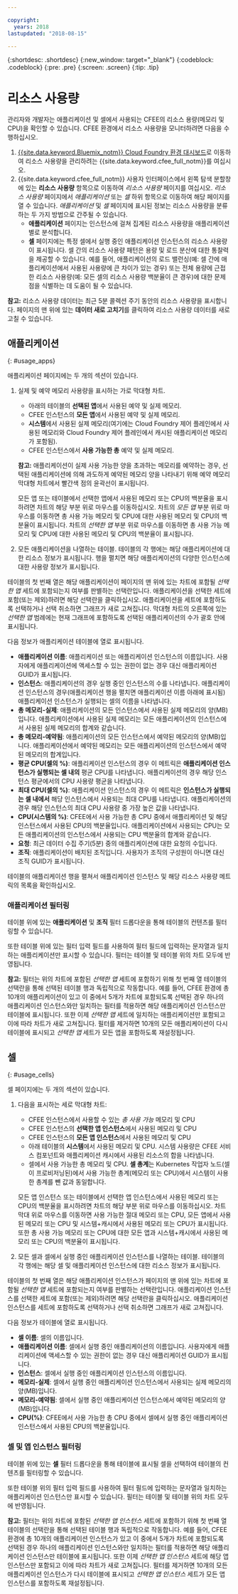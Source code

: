 ```yaml
---

copyright:
  years: 2018
lastupdated: "2018-08-15"

---
```


{:shortdesc: .shortdesc}
{:new_window: target="_blank"}
{:codeblock: .codeblock}
{:pre: .pre}
{:screen: .screen}
{:tip: .tip}

# 리소스 사용량

관리자와 개발자는 애플리케이션 및 셀에서 사용되는 CFEE의 리소스 용량(메모리 및 CPU)을 확인할 수 있습니다. CFEE 환경에서 리소스 사용량을 모니터하려면 다음을 수행하십시오.

1. [{{site.data.keyword.Bluemix_notm}} Cloud Foundry 환경 대시보드](https://console.bluemix.net/dashboard/cloudfoundry?filter=cf_environments)로 이동하여 리소스 사용량을 관리하려는 {{site.data.keyword.cfee_full_notm}}를 여십시오.
2. {{site.data.keyword.cfee_full_notm}} 사용자 인터페이스에서 왼쪽 탐색 분할창에 있는 **리소스 사용량** 항목으로 이동하여 _리소스 사용량_ 페이지를 여십시오. _리소스 사용량_ 페이지에서 _애플리케이션_ 또는 _셀_ 하위 항목으로 이동하여 해당 페이지를 열 수 있습니다.  _애플리케이션_ 및 _셀_ 페이지에 표시된 정보는 리소스 사용량을 분류하는 두 가지 방법으로 간주될 수 있습니다.
   * **애플리케이션** 페이지는 인스턴스에 걸쳐 집계된 리소스 사용량을 애플리케이션별로 분석합니다.
   * **셀** 페이지에는 특정 셀에서 실행 중인 애플리케이션 인스턴스의 리소스 사용량이 표시됩니다. 셀 간의 리소스 사용량 패턴은 용량 및 로드 분산에 대한 통찰력을 제공할 수 있습니다.  예를 들어, 애플리케이션의 로드 밸런싱(예: 셀 간에 애플리케이션에서 사용된 사용량에 큰 차이가 있는 경우) 또는 전체 용량에 근접한 리소스 사용량(예: 모든 셀의 리소스 사용량 백분율이 큰 경우)에 대한 문제점을 식별하는 데 도움이 될 수 있습니다.

**참고:** 리소스 사용량 데이터는 최근 5분 콜렉션 주기 동안의 리소스 사용량을 표시합니다. 페이지의 맨 위에 있는 **데이터 새로 고치기**를 클릭하여 리소스 사용량 데이터를 새로 고칠 수 있습니다.

## 애플리케이션
{: #usage_apps}

애플리케이션 페이지에는 두 개의 섹션이 있습니다.
1. 실제 및 예약 메모리 사용량을 표시하는 가로 막대형 차트. 
   * 아래의 테이블의 **선택된 앱**에서 사용된 예약 및 실제 메모리. 
   * CFEE 인스턴스의 **모든 앱**에서 사용된 예약 및 실제 메모리. 
   * **시스템**에서 사용된 실제 메모리(여기에는 Cloud Foundry 제어 플레인에서 사용된 메모리와 Cloud Foundry 제어 플레인에서 캐시된 애플리케이션 메모리가 포함됨). 
   * CFEE 인스턴스에서 **사용 가능한 총** 예약 및 실제 메모리. 
   
   **참고:** 애플리케이션이 실제 사용 가능한 양을 초과하는 메모리를 예약하는 경우, 선택된 애플리케이션에 의해 과도하게 예약된 메모리 양을 나타내기 위해 예약 메모리 막대형 차트에서 빨간색 점의 윤곽선이 표시됩니다. 

   모든 앱 또는 테이블에서 선택한 앱에서 사용된 메모리 또는 CPU의 백분율을 표시하려면 차트의 해당 부분 위로 마우스를 이동하십시오.  차트의 *모든 앱* 부분 위로 마우스를 이동하면 총 사용 가능 메모리 및 CPU에 대한 사용된 메모리 및 CPU의 백분율이 표시됩니다. 차트의 *선택한 앱* 부분 위로 마우스를 이동하면 총 사용 가능 메모리 및 CPU에 대한 사용된 메모리 및 CPU의 백분율이 표시됩니다.

2. 모든 애플리케이션을 나열하는 테이블.  테이블의 각 행에는 해당 애플리케이션에 대한 리소스 정보가 표시됩니다.  행을 펼치면 해당 애플리케이션의 다양한 인스턴스에 대한 사용량 정보가 표시됩니다.

  테이블의 첫 번째 열은 해당 애플리케이션이 페이지의 맨 위에 있는 차트에 포함될 *선택한 앱* 세트에 포함되는지 여부를 판별하는 선택란입니다. 애플리케이션을 선택한 세트에 포함(또는 제외)하려면 해당 선택란을 클릭하십시오.  애플리케이션을 세트에 포함하도록 선택하거나 선택 취소하면 그래프가 새로 고쳐집니다.  막대형 차트의 오른쪽에 있는 _선택한 앱_ 범례에는 현재 그래프에 포함하도록 선택된 애플리케이션의 수가 괄호 안에 표시됩니다.

  다음 정보가 애플리케이션 테이블에 열로 표시됩니다.
   * **애플리케이션 이름**: 애플리케이션 또는 애플리케이션 인스턴스의 이름입니다. 사용자에게 애플리케이션에 액세스할 수 있는 권한이 없는 경우 대신 애플리케이션 GUID가 표시됩니다.
   * **인스턴스**: 애플리케이션의 경우 실행 중인 인스턴스의 수를 나타냅니다.  애플리케이션 인스턴스의 경우(애플리케이션 행을 펼치면 애플리케이션 이름 아래에 표시됨) 애플리케이션 인스턴스가 실행되는 셀의 이름을 나타냅니다.
   * **총 메모리-실제**: 애플리케이션의 모든 인스턴스에서 사용된 실제 메모리의 양(MB)입니다.  애플리케이션에서 사용된 실제 메모리는 모든 애플리케이션의 인스턴스에서 사용된 실제 메모리의 합계와 같습니다.
   * **총 메모리-예약됨**: 애플리케이션의 모든 인스턴스에서 예약된 메모리의 양(MB)입니다.  애플리케이션에서 예약된 메모리는 모든 애플리케이션의 인스턴스에서 예약된 메모리의 합계입니다.
   * **평균 CPU(셀의 %)**: 애플리케이션 인스턴스의 경우 이 메트릭은 **애플리케이션 인스턴스가 실행되는 셀 내의** 평균 CPU를 나타냅니다.  애플리케이션의 경우 해당 인스턴스 평균에서의 CPU 사용량 평균을 나타냅니다.
   * **최대 CPU(셀의 %)**: 애플리케이션 인스턴스의 경우 이 메트릭은 **인스턴스가 실행되는 셀 내에서** 해당 인스턴스에서 사용되는 최대 CPU를 나타냅니다.  애플리케이션의 경우 해당 인스턴스의 최대 CPU 사용량 중 가장 높은 값을 나타냅니다.
   * **CPU(시스템의 %)**: CFEE에서 사용 가능한 총 CPU 중에서 애플리케이션 및 해당 인스턴스에서 사용된 CPU의 백분율입니다.  애플리케이션에서 사용되는 CPU는 모든 애플리케이션의 인스턴스에서 사용되는 CPU 백분율의 합계와 같습니다.
   * **요청**: 최근 데이터 수집 주기(5분) 중의 애플리케이션에 대한 요청의 수입니다. 
   * **조직**: 애플리케이션이 배치된 조직입니다. 사용자가 조직의 구성원이 아니면 대신 조직 GUID가 표시됩니다.

테이블의 애플리케이션 행을 펼쳐서 애플리케이션 인스턴스 및 해당 리소스 사용량 메트릭의 목록을 확인하십시오.

### 애플리케이션 필터링
테이블 위에 있는 **애플리케이션** 및 **조직** 필터 드롭다운을 통해 테이블의 컨텐츠를 필터링할 수 있습니다.

또한 테이블 위에 있는 필터 입력 필드를 사용하여 필터 필드에 입력하는 문자열과 일치하는 애플리케이션만 표시할 수 있습니다.  필터는 테이블 및 테이블 위의 차트 모두에 반영됩니다.

**참고:** 필터는 위의 차트에 포함된 _선택한 앱_ 세트에 포함하기 위해 첫 번째 열 테이블의 선택란을 통해 선택된 테이블 행과 독립적으로 작동합니다. 예를 들어, CFEE 환경에 총 10개의 애플리케이션이 있고 이 중에서 5개가 차트에 포함되도록 선택된 경우 하나의 애플리케이션 인스턴스와만 일치하는 필터를 적용하면 해당 애플리케이션 인스턴스만 테이블에 표시됩니다.  또한 이제 _선택한 앱_ 세트에 일치하는 애플리케이션만 포함되고 이에 따라 차트가 새로 고쳐집니다.  필터를 제거하면 10개의 모든 애플리케이션이 다시 테이블에 표시되고 _선택한 앱_ 세트가 모든 앱을 포함하도록 재설정됩니다.


## 셀
{: #usage_cells}

셀 페이지에는 두 개의 섹션이 있습니다.
1. 다음을 표시하는 세로 막대형 차트:
   * CFEE 인스턴스에서 사용할 수 있는 *총 사용 가능* 메모리 및 CPU
   * CFEE 인스턴스의 **선택한 앱 인스턴스**에서 사용된 메모리 및 CPU
   * CFEE 인스턴스의 **모든 앱 인스턴스**에서 사용된 메모리 및 CPU
   * 아래 테이블의 **시스템**에서 사용된 메모리 및 CPU.  시스템 사용량은 CFEE 서비스 컴포넌트와 애플리케이션 캐시에서 사용된 리소스의 합을 나타냅니다.
   * 셀에서 사용 가능한 총 메모리 및 CPU. **셀 총계**는 Kubernetes 작업자 노드(셀이 프로비저닝된)에서 사용 가능한 총계(메모리 또는 CPU)에서 시스템이 사용한 총계를 뺀 값과 동일합니다. 

   모든 앱 인스턴스 또는 테이블에서 선택한 앱 인스턴스에서 사용된 메모리 또는 CPU의 백분율을 표시하려면 차트의 해당 부분 위로 마우스를 이동하십시오.  차트 막대 위로 마우스를 이동하면 사용 가능한 절대 메모리 또는 CPU, 모든 앱에서 사용된 메모리 또는 CPU 및 시스템+캐시에서 사용된 메모리 또는 CPU가 표시됩니다.  또한 총 사용 가능 메모리 또는 CPU에 대한 모든 앱과 시스템+캐시에서 사용된 메모리 또는 CPU의 백분율이 표시됩니다.

2. 모든 셀과 셀에서 실행 중인 애플리케이션 인스턴스를 나열하는 테이블.  테이블의 각 행에는 해당 셀 및 애플리케이션 인스턴스에 대한 리소스 정보가 표시됩니다.

  테이블의 첫 번째 열은 해당 애플리케이션 인스턴스가 페이지의 맨 위에 있는 차트에 포함될 *선택한 앱* 세트에 포함되는지 여부를 판별하는 선택란입니다. 애플리케이션 인스턴스를 선택한 세트에 포함(또는 제외)하려면 해당 선택란을 클릭하십시오.  애플리케이션 인스턴스를 세트에 포함하도록 선택하거나 선택 취소하면 그래프가 새로 고쳐집니다.

  다음 정보가 테이블에 열로 표시됩니다.
   * **셀 이름**: 셀의 이름입니다.
   * **애플리케이션 이름**: 셀에서 실행 중인 애플리케이션의 이름입니다. 사용자에게 애플리케이션에 액세스할 수 있는 권한이 없는 경우 대신 애플리케이션 GUID가 표시됩니다.
   * **인스턴스**: 셀에서 실행 중인 애플리케이션 인스턴스의 이름입니다.
   * **메모리-실제**: 셀에서 실행 중인 애플리케이션 인스턴스에서 사용되는 실제 메모리의 양(MB)입니다.
   * **메모리-예약됨**: 셀에서 실행 중인 애플리케이션 인스턴스에서 예약된 메모리의 양(MB)입니다.
   * **CPU(%)**: CFEE에서 사용 가능한 총 CPU 중에서 셀에서 실행 중인 애플리케이션 인스턴스에서 사용된 CPU의 백분율입니다.

### 셀 및 앱 인스턴스 필터링
테이블 위에 있는 **셀** 필터 드롭다운을 통해 테이블에 표시될 셀을 선택하여 테이블의 컨텐츠를 필터링할 수 있습니다.

또한 테이블 위의 필터 입력 필드를 사용하여 필터 필드에 입력하는 문자열과 일치하는 애플리케이션 인스턴스만 표시할 수 있습니다.  필터는 테이블 및 테이블 위의 차트 모두에 반영됩니다.

**참고:** 필터는 위의 차트에 포함된 _선택한 앱 인스턴스_ 세트에 포함하기 위해 첫 번째 열 테이블의 선택란을 통해 선택된 테이블 행과 독립적으로 작동합니다. 예를 들어, CFEE 환경에 총 10개의 애플리케이션 인스턴스가 있고 이 중에서 5개가 차트에 포함되도록 선택된 경우 하나의 애플리케이션 인스턴스와만 일치하는 필터를 적용하면 해당 애플리케이션 인스턴스만 테이블에 표시됩니다.  또한 이제 _선택한 앱 인스턴스_ 세트에 해당 앱 인스턴스만 포함되고 이에 따라 차트가 새로 고쳐집니다.  필터를 제거하면 10개의 모든 애플리케이션 인스턴스가 다시 테이블에 표시되고 _선택한 앱 인스턴스_ 세트가 모든 앱 인스턴스를 포함하도록 재설정됩니다.
